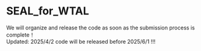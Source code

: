 # SEAL_for_WTAL
We will organize and release the code as soon as the submission process is complete！\
Updated: 2025/4/2 code will be released before 2025/6/1 !!!
